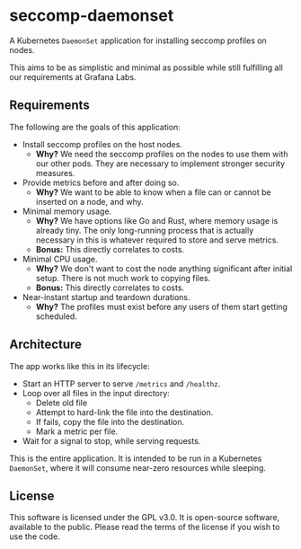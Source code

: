 # seccomp-daemonset

A Kubernetes `DaemonSet` application for installing seccomp profiles on nodes.

This aims to be as simplistic and minimal as possible while still fulfilling all our requirements at Grafana Labs.

## Requirements

The following are the goals of this application:

  * Install seccomp profiles on the host nodes.
    * **Why?** We need the seccomp profiles on the nodes to use them with our other pods.
      They are necessary to implement stronger security measures.
  * Provide metrics before and after doing so.
    * **Why?** We want to be able to know when a file can or cannot be inserted on a node, and why.
  * Minimal memory usage.
    * **Why?** We have options like Go and Rust, where memory usage is already tiny.
      The only long-running process that is actually necessary in this is whatever required to store and serve metrics.
    * **Bonus:** This directly correlates to costs.
  * Minimal CPU usage.
    * **Why?** We don't want to cost the node anything significant after initial setup.
      There is not much work to copying files.
    * **Bonus:** This directly correlates to costs.
  * Near-instant startup and teardown durations.
    * **Why?** The profiles must exist before any users of them start getting scheduled.

## Architecture

The app works like this in its lifecycle:

  * Start an HTTP server to serve `/metrics` and `/healthz`.
  * Loop over all files in the input directory:
    - Delete old file
    - Attempt to hard-link the file into the destination.
    - If fails, copy the file into the destination.
    - Mark a metric per file.
  * Wait for a signal to stop, while serving requests.

This is the entire application.
It is intended to be run in a Kubernetes `DaemonSet`, where it will consume near-zero resources while sleeping.

## License

This software is licensed under the GPL v3.0.
It is open-source software, available to the public.
Please read the terms of the license if you wish to use the code.
